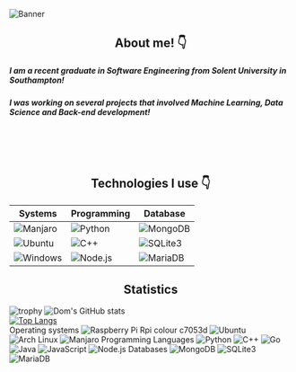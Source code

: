 ![Banner](https://github.com/drgndomdev/DomDEV8/blob/master/assets/Git%20banner.gif)
<div align="center">
  <h2> About me! 👇 </h2>
</div>
<h5> I am a recent graduate in Software Engineering from Solent University in Southampton! </h5>
<h5> I was working on several projects that involved Machine Learning, Data Science and Back-end development! </h5>

<br><br><br>
<div align="center">
  <h2> Technologies I use 👇</h2>
</div>

<div align="center">

| Systems | Programming | Database |
| --- | --- | --- |
| ![Manjaro](https://img.shields.io/badge/Manjaro-000000?logo=Manjaro) | ![Python](https://img.shields.io/badge/Python-000000?logo=Python) | ![MongoDB](https://img.shields.io/badge/MongoDB-000000?logo=MongoDB) |
| ![Ubuntu](https://img.shields.io/badge/Ubuntu-000000?logo=Ubuntu) | ![C++](https://img.shields.io/badge/C++-000000?logo=C++) | ![SQLite3](https://img.shields.io/badge/SQLite3-000000?logo=SQLite) |
| ![Windows](https://img.shields.io/badge/Windows-000000?logo=Windows) | ![Node.js](https://img.shields.io/badge/Node-000000?logo=Node.Js) | ![MariaDB](https://img.shields.io/badge/MariaDB-000000?logo=MariaDB) |

</div>

<div align="center">
  <h2> Statistics </h2>
</div>

![trophy](https://github-profile-trophy.vercel.app/?username=drgndomdev&theme=nord&title=Commit)
![Dom's GitHub stats](https://github-readme-stats.vercel.app/api?username=drgndomdev&theme=algolia&show_icons=true) <br>
[![Top Langs](https://github-readme-stats.vercel.app/api/top-langs/?username=drgndomdev&layout=compact&theme=algolia&exclude=.vim)](https://github.com/anuraghazra/github-readme-stats) <br>
Operating systems 
![Raspberry Pi](https://img.shields.io/badge/Raspberry%20Pi-000000?logo=Raspberry-Pi) Rpi colour c7053d
![Ubuntu](https://img.shields.io/badge/Ubuntu-000000?logo=Ubuntu)
![Arch Linux](https://img.shields.io/badge/Arch%20Linux-000000?logo=Arch-Linux)
![Manjaro](https://img.shields.io/badge/Manjaro-000000?logo=Manjaro)
Programming Languages
![Python](https://img.shields.io/badge/Python-000000?logo=Python)
![C++](https://img.shields.io/badge/C++-000000?logo=C++)
![Go](https://img.shields.io/badge/Go-000000?logo=Go)
![Java](https://img.shields.io/badge/Java-000000?logo=Java)
![JavaScript](https://img.shields.io/badge/JavaScript-000000?logo=JavaScript)
![Node.js](https://img.shields.io/badge/Node-000000?logo=Node.Js)
Databases
![MongoDB](https://img.shields.io/badge/MongoDB-000000?logo=MongoDB)
![SQLite3](https://img.shields.io/badge/SQLite3-000000?logo=SQLite)
![MariaDB](https://img.shields.io/badge/MariaDB-000000?logo=MariaDB)


